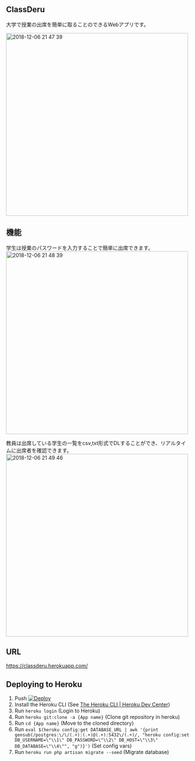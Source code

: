 ## ClassDeru
大学で授業の出席を簡単に取ることのできるWebアプリです。

<img width="500" alt="2018-12-06 21 47 39" src="https://user-images.githubusercontent.com/31591102/49585184-07c1ea80-f9a1-11e8-95d6-062a5337c173.png">

## 機能
学生は授業のパスワードを入力することで簡単に出席できます。
<img width="500" alt="2018-12-06 21 48 39" src="https://user-images.githubusercontent.com/31591102/49585313-5bcccf00-f9a1-11e8-941a-58a9c8ff772c.png">

教員は出席している学生の一覧をcsv,txt形式でDLすることができ、リアルタイムに出席者を確認できます。
<img width="500" alt="2018-12-06 21 49 46" src="https://user-images.githubusercontent.com/31591102/49585356-799a3400-f9a1-11e8-9a3f-06a83ec5f200.png">


## URL
https://classderu.herokuapp.com/  

## Deploying to Heroku
1. Push [![Deploy](https://www.herokucdn.com/deploy/button.png)](https://heroku.com/deploy)
1. Install the Heroku CLI (See [The Heroku CLI | Heroku Dev Center](https://devcenter.heroku.com/articles/heroku-cli#download-and-install))
1. Run `heroku login` (Login to Heroku)
1. Run `heroku git:clone -a {App name}` (Clone git repository in heroku)
1. Run `cd {App name}` (Move to the cloned directory)
2. Run `eval $(heroku config:get DATABASE_URL | awk '{print gensub(/postgres:\/\/(.+):(.+)@(.+):5432\/(.+)/, "heroku config:set DB_USERNAME=\"\\1\" DB_PASSWORD=\"\\2\" DB_HOST=\"\\3\" DB_DATABASE=\"\\4\"", "g")}')` (Set config vars)
1. Run `heroku run php artisan migrate --seed` (Migrate database)
